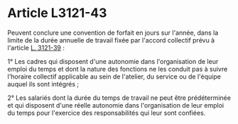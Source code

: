 # Article L3121-43

Peuvent conclure une convention de forfait en jours sur l'année, dans la limite de la durée annuelle de travail fixée par l'accord collectif prévu à l'article [L. 3121-39][1] : 
  
  
1° Les cadres qui disposent d'une autonomie dans l'organisation de leur emploi du temps et dont la nature des fonctions ne les conduit pas à suivre l'horaire collectif applicable au sein de l'atelier, du service ou de l'équipe auquel ils sont intégrés ; 
  
  
2° Les salariés dont la durée du temps de travail ne peut être prédéterminée et qui disposent d'une réelle autonomie dans l'organisation de leur emploi du temps pour l'exercice des responsabilités qui leur sont confiées.

 [1]: /affichCodeArticle.do?cidTexte=LEGITEXT000006072050&idArticle=LEGIARTI000006902478&dateTexte=&categorieLien=cid